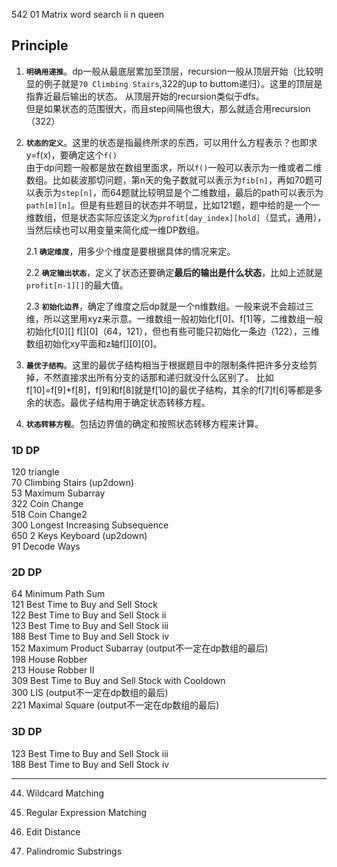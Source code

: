 542 01 Matrix
 word search ii
 n queen



## Principle
1.  **`明确用递推`**。dp一般从最底层累加至顶层，recursion一般从顶层开始（比较明显的例子就是`70 Climbing Stairs`,322的up to buttom递归）。这里的顶层是指靠近最后输出的状态。
    从顶层开始的recursion类似于dfs。    
    但是如果状态的范围很大，而且step间隔也很大，那么就适合用recursion（322）   

2.  **`状态的定义`**。这里的状态是指最终所求的东西，可以用什么方程表示？也即求y=f(x)，要确定这个`f()`  
    由于dp问题一般都是放在数组里面求，所以`f()`一般可以表示为一维或者二维数组。比如裴波那切问题，第n天的兔子数就可以表示为`fib[n]`，再如70题可以表示为`step[n]`，而64题就比较明显是个二维数组，最后的path可以表示为`path[m][n]`。但是有些题目的状态并不明显，比如121题，题中给的是一个一维数组，但是状态实际应该定义为`profit[day_index][hold]`（显式，通用），当然后续也可以用变量来简化成一维DP数组。  

    2.1 **`确定维度`**，用多少个维度是要根据具体的情况来定。     

    2.2 **`确定输出状态`**，定义了状态还要确定**最后的输出是什么状态**，比如上述就是`profit[n-1][]`的最大值。 

    2.3 **`初始化边界`**，确定了维度之后dp就是一个n维数组。一般来说不会超过三维，所以这里用xyz来示意。一维数组一般初始化f[0]、f[1]等，二维数组一般初始化f[0][] f[][0]（64，121），但也有些可能只初始化一条边（122），三维数组初始化xy平面和z轴f[][0][0]。

3.  **`最优子结构`**。这里的最优子结构相当于根据题目中的限制条件把许多分支给剪掉，不然直接求出所有分支的话那和递归就没什么区别了。
    比如f[10]=f[9]+f[8]，f[9]和f[8]就是f[10]的最优子结构，其余的f[7]f[6]等都是多余的状态。最优子结构用于确定状态转移方程。

4.  **`状态转移方程`**。包括边界值的确定和按照状态转移方程来计算。

### 1D DP

120 triangle  
70 Climbing Stairs (up2down)  
53 Maximum Subarray  
322 Coin Change  
518 Coin Change2  
300 Longest Increasing Subsequence  
650 2 Keys Keyboard (up2down)  
91 Decode Ways

### 2D DP

64 Minimum Path Sum  
121 Best Time to Buy and Sell Stock  
122 Best Time to Buy and Sell Stock ii  
123 Best Time to Buy and Sell Stock iii  
188 Best Time to Buy and Sell Stock iv  
152 Maximum Product Subarray (output不一定在dp数组的最后)  
198 House Robber  
213 House Robber II  
309	Best Time to Buy and Sell Stock with Cooldown   
300 LIS (output不一定在dp数组的最后)  
221 Maximal Square (output不一定在dp数组的最后)  

### 3D DP

123 Best Time to Buy and Sell Stock iii  
188 Best Time to Buy and Sell Stock iv  

---
44. Wildcard Matching
10. Regular Expression Matching
72. Edit Distance



647. Palindromic Substrings